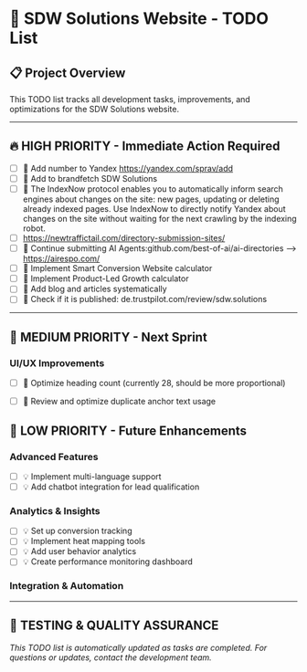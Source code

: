 # 🚀 SDW Solutions Website - TODO List

## 📋 Project Overview
This TODO list tracks all development tasks, improvements, and optimizations for the SDW Solutions website.

---

## 🔥 **HIGH PRIORITY - Immediate Action Required**
- [ ] 🔄 Add number to Yandex https://yandex.com/sprav/add
- [ ] 🔄 Add to brandfetch SDW Solutions 
- [ ] 🔄 The IndexNow protocol enables you to automatically inform search engines about changes on the site: new pages, updating or deleting already indexed pages. Use IndexNow to directly notify Yandex about changes on the site without waiting for the next crawling by the indexing robot.
- [ ] https://newtraffictail.com/directory-submission-sites/
- [ ] 🔄 Continue submitting AI Agents:github.com/best-of-ai/ai-directories --> https://airespo.com/
- [ ] 🔄 Implement Smart Conversion Website calculator
- [ ] 🔄 Implement Product-Led Growth calculator
- [ ] 🔄 Add blog and articles systematically 
- [ ] 🔄 Check if it is published: de.trustpilot.com/review/sdw.solutions
---

## 🎯 **MEDIUM PRIORITY - Next Sprint**

### UI/UX Improvements
- [ ] 🔄 Optimize heading count (currently 28, should be more proportional)
- [ ] 🔄 Review and optimize duplicate anchor text usage


## 📱 **LOW PRIORITY - Future Enhancements**

### Advanced Features
- [ ] 💡 Implement multi-language support
- [ ] 💡 Add chatbot integration for lead qualification

### Analytics & Insights
- [ ] 💡 Set up conversion tracking
- [ ] 💡 Implement heat mapping tools
- [ ] 💡 Add user behavior analytics
- [ ] 💡 Create performance monitoring dashboard

### Integration & Automation

---

## 🧪 **TESTING & QUALITY ASSURANCE**


*This TODO list is automatically updated as tasks are completed. For questions or updates, contact the development team.*
